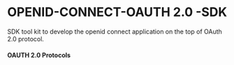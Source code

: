 # OPENID-CONNECT-OAUTH 2.0 -SDK

SDK tool kit to develop the openid connect application on the top of OAuth 2.0 protocol.

#### OAUTH 2.0 Protocols